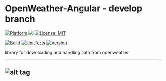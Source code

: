 # OpenWeather-Angular - develop branch

[![Platform](https://img.shields.io/badge/platform-Angular-blue.svg)](https://angular.io/)
<a target="_blank" href="https://www.paypal.me/GuepardoApps" title="Donate using PayPal"><img src="https://img.shields.io/badge/paypal-donate-blue.svg" /></a>
[![License: MIT](https://img.shields.io/badge/License-MIT-blue.svg)](https://opensource.org/licenses/MIT)

[![Build](https://img.shields.io/badge/build-passing-green.svg)](https://github.com/OpenWeatherLib/OpenWeather-Angular/tree/develop/src/)
[![UnitTests](https://img.shields.io/badge/UnitTests-passing-green.svg)](https://github.com/OpenWeatherLib/OpenWeather-Angular/tree/develop/src/)
[![Version](https://img.shields.io/badge/version-v0.3.0.180923-green.svg)](https://github.com/OpenWeatherLib/OpenWeather-Angular/tree/develop/src/)

library for downloading and handling data from openweather

---
![alt tag](https://github.com/OpenWeatherLib/OpenWeather-Angular/blob/develop/screenshots/img001.png)
---

